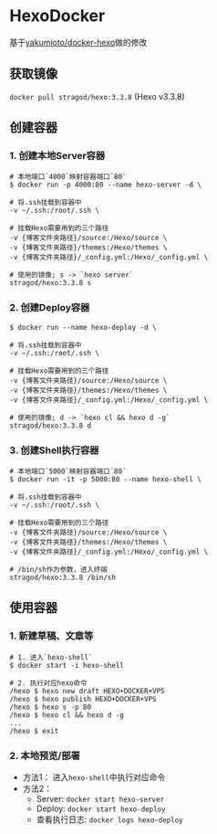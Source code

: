 # HexoDocker

基于[yakumioto/docker-hexo](https://github.com/yakumioto/docker-hexo/tree/master/3.2/alpine)做的修改
## 获取镜像
`docker pull stragod/hexo:3.3.8` (Hexo v3.3.8)

## 创建容器

### 1. 创建本地Server容器

	# 本地端口`4000`映射容器端口`80`
	$ docker run -p 4000:80 --name hexo-server -d \
	
	# 将.ssh挂载到容器中
	-v ~/.ssh:/root/.ssh \
	
	# 挂载Hexo需要用到的三个路径
	-v {博客文件夹路径}/source:/Hexo/source \
	-v {博客文件夹路径}/themes:/Hexo/themes \
	-v {博客文件夹路径}/_config.yml:/Hexo/_config.yml \
	
	# 使用的镜像; s -> `hexo server`
	stragod/hexo:3.3.8 s
	
### 2. 创建Deploy容器
	
	$ docker run --name hexo-deploy -d \

	# 将.ssh挂载到容器中
	-v ~/.ssh:/root/.ssh \
	
	# 挂载Hexo需要用到的三个路径
	-v {博客文件夹路径}/source:/Hexo/source \
	-v {博客文件夹路径}/themes:/Hexo/themes \
	-v {博客文件夹路径}/_config.yml:/Hexo/_config.yml \
	
	# 使用的镜像; d -> `hexo cl && hexo d -g`
	stragod/hexo:3.3.8 d

### 3. 创建Shell执行容器
	
	# 本地端口`5000`映射容器端口`80`
	$ docker run -it -p 5000:80 --name hexo-shell \
	
	# 将.ssh挂载到容器中
	-v ~/.ssh:/root/.ssh \
	
	# 挂载Hexo需要用到的三个路径
	-v {博客文件夹路径}/source:/Hexo/source \
	-v {博客文件夹路径}/themes:/Hexo/themes \
	-v {博客文件夹路径}/_config.yml:/Hexo/_config.yml \
	
	# /bin/sh作为参数，进入终端
	stragod/hexo:3.3.8 /bin/sh
	
## 使用容器

### 1. 新建草稿、文章等

	# 1. 进入`hexo-shell`
	$ docker start -i hexo-shell
	
	# 2. 执行对应hexo命令
	/hexo $ hexo new draft HEXO+DOCKER+VPS
	/hexo $ hexo publish HEXO+DOCKER+VPS
	/hexo $ hexo s -p 80
	/hexo $ hexo cl && hexo d -g
	...
	/hexo $ exit

### 2. 本地预览/部署
- 方法1： 进入`hexo-shell`中执行对应命令
- 方法2：
	- Server: `docker start hexo-server`
	- Deploy: `docker start hexo-deploy`
	- 查看执行日志: `docker logs hexo-deploy`